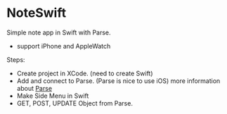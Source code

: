 # NoteSwift
Simple note app in Swift with Parse.

* support iPhone and AppleWatch

Steps: 
* Create project in XCode. (need to create Swift)
* Add and connect to Parse. (Parse is nice to use iOS) more information about [Parse](http://www.parse.com)
* Make Side Menu in Swift
* GET, POST, UPDATE Object from Parse. 
